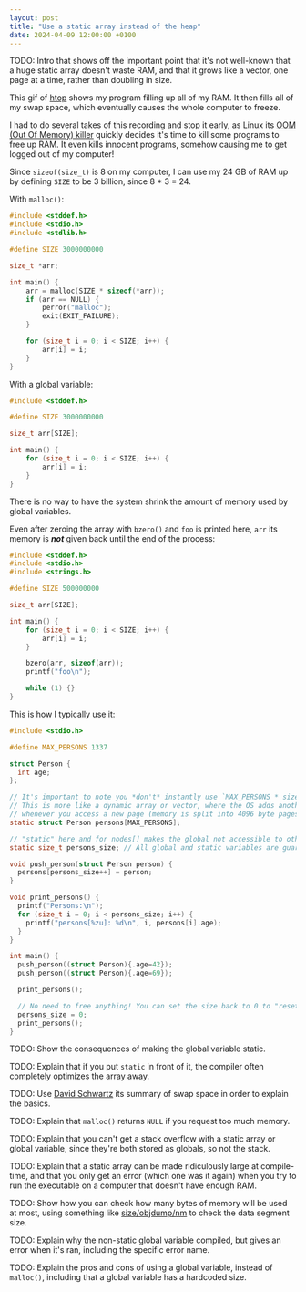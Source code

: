 ```yaml
---
layout: post
title: "Use a static array instead of the heap"
date: 2024-04-09 12:00:00 +0100
---
```


TODO: Intro that shows off the important point that it's not well-known that a huge static array doesn't waste RAM, and that it grows like a vector, one page at a time, rather than doubling in size.

<link rel="stylesheet" type="text/css" href="/assets/posts/2024-04-09-use-a-static-array-instead-of-the-heap/asciinema-player.css" />
<div id="demo"></div>
<script src="/assets/posts/2024-04-09-use-a-static-array-instead-of-the-heap/asciinema-player.min.js"></script>
<script>
AsciinemaPlayer.create('/assets/posts/2024-04-09-use-a-static-array-instead-of-the-heap/htop.cast', document.getElementById('demo'), {
	cols: 80,
	rows: 3,
	autoPlay: true,
	loop: true,
	idleTimeLimit: 0.5,
});
</script>

This gif of [htop](https://en.wikipedia.org/wiki/Htop) shows my program filling up all of my RAM. It then fills all of my swap space, which eventually causes the whole computer to freeze.

I had to do several takes of this recording and stop it early, as Linux its [OOM (Out Of Memory) killer](https://linux-mm.org/OOM_Killer) quickly decides it's time to kill some programs to free up RAM. It even kills innocent programs, somehow causing me to get logged out of my computer!

Since `sizeof(size_t)` is 8 on my computer, I can use my 24 GB of RAM up by defining `SIZE` to be 3 billion, since 8 \* 3 = 24.

With `malloc()`:

```c
#include <stddef.h>
#include <stdio.h>
#include <stdlib.h>

#define SIZE 3000000000

size_t *arr;

int main() {
	arr = malloc(SIZE * sizeof(*arr));
	if (arr == NULL) {
		perror("malloc");
		exit(EXIT_FAILURE);
	}

	for (size_t i = 0; i < SIZE; i++) {
		arr[i] = i;
	}
}
```

With a global variable:

```c
#include <stddef.h>

#define SIZE 3000000000

size_t arr[SIZE];

int main() {
	for (size_t i = 0; i < SIZE; i++) {
		arr[i] = i;
	}
}
```

There is no way to have the system shrink the amount of memory used by global variables.

Even after zeroing the array with `bzero()` and `foo` is printed here, `arr` its memory is **_not_** given back until the end of the process:

```c
#include <stddef.h>
#include <stdio.h>
#include <strings.h>

#define SIZE 500000000

size_t arr[SIZE];

int main() {
	for (size_t i = 0; i < SIZE; i++) {
		arr[i] = i;
	}

	bzero(arr, sizeof(arr));
	printf("foo\n");

	while (1) {}
}
```

This is how I typically use it:

```c
#include <stdio.h>

#define MAX_PERSONS 1337

struct Person {
  int age;
};

// It's important to note you *don't* instantly use `MAX_PERSONS * sizeof(person)` bytes
// This is more like a dynamic array or vector, where the OS adds another page
// whenever you access a new page (memory is split into 4096 byte pages typically)
static struct Person persons[MAX_PERSONS];

// "static" here and for nodes[] makes the global not accessible to other C files
static size_t persons_size; // All global and static variables are guaranteed to be 0-initialized

void push_person(struct Person person) {
  persons[persons_size++] = person;
}

void print_persons() {
  printf("Persons:\n");
  for (size_t i = 0; i < persons_size; i++) {
    printf("persons[%zu]: %d\n", i, persons[i].age);
  }
}

int main() {
  push_person((struct Person){.age=42});
  push_person((struct Person){.age=69});

  print_persons();

  // No need to free anything! You can set the size back to 0 to "reset" the array if you like
  persons_size = 0;
  print_persons();
}
```

TODO: Show the consequences of making the global variable static.

TODO: Explain that if you put `static` in front of it, the compiler often completely optimizes the array away.

TODO: Use [David Schwartz](https://serverfault.com/a/420793/1055398) its summary of swap space in order to explain the basics.

TODO: Explain that `malloc()` returns `NULL` if you request too much memory.

TODO: Explain that you can't get a stack overflow with a static array or global variable, since they're both stored as globals, so not the stack.

TODO: Explain that a static array can be made ridiculously large at compile-time, and that you only get an error (which one was it again) when you try to run the executable on a computer that doesn't have enough RAM.

TODO: Show how you can check how many bytes of memory will be used at most, using something like [size/objdump/nm](https://stackoverflow.com/a/912396/13279557) to check the data segment size.

TODO: Explain why the non-static global variable compiled, but gives an error when it's ran, including the specific error name.

TODO: Explain the pros and cons of using a global variable, instead of `malloc()`, including that a global variable has a hardcoded size.
